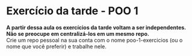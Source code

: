 # Exercício da tarde - POO 1

<strong>A partir dessa aula os exercícios da tarde voltam a ser independentes. Não se preocupe em centralizá-los em um mesmo repo.</strong>
<br>
Crie um repo pessoal na sua conta com o nome poo-1-exercicios (ou o nome que você preferir) e trabalhe nele.
